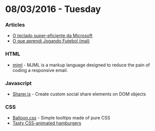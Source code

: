 # 08/03/2016 - Tuesday

### Articles

- [O teclado super-eficiente da Microsoft](http://arquiteturadeinformacao.com/series/interfaces-que-eu-queria-ter-feito/o-teclado-super-eficiente-da-microsoft/)
- [O que aprendi Jogando Futebol (mal)](https://medium.com/the-jellyfish-factory/o-que-aprendi-jogando-futebol-mal-8119d85d2102#.accmylw33)

### HTML

- [mjml](https://mjml.io/) - MJML is a markup language designed to reduce the pain of coding a responsive email.

### Javascript

- [Sharer.js](http://ellisonleao.github.io/sharer.js/) - Create custom social share elements on DOM objects

### CSS

- [Balloon.css](http://kazzkiq.github.io/balloon.css/) - Simple tooltips made of pure CSS
- [Tasty CSS-animated hamburgers](https://jonsuh.com/hamburgers/)

